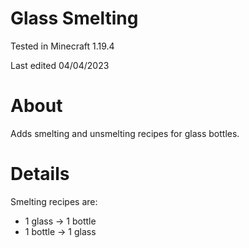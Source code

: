 # Glass Smelting

Tested in Minecraft 1.19.4

Last edited 04/04/2023

# About

Adds smelting and unsmelting recipes for glass bottles.

# Details

Smelting recipes are:

 - 1 glass -> 1 bottle
 - 1 bottle -> 1 glass
 